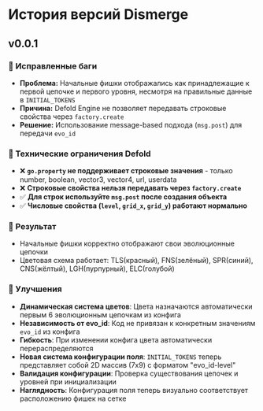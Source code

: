 # История версий Dismerge 

## v0.0.1
### 🐛 Исправленные баги
- **Проблема:** Начальные фишки отображались как принадлежащие к первой цепочке и первого уровня, несмотря на правильные данные в `INITIAL_TOKENS`
- **Причина:** Defold Engine не позволяет передавать строковые свойства через `factory.create`
- **Решение:** Использование message-based подхода (`msg.post`) для передачи `evo_id`
### 🔧 Технические ограничения Defold
- ❌ **`go.property` не поддерживает строковые значения** - только number, boolean, vector3, vector4, url, userdata
- ❌ **Строковые свойства нельзя передавать через `factory.create`**
- ✅ **Для строк используйте `msg.post` после создания объекта**
- ✅ **Числовые свойства (`level`, `grid_x`, `grid_y`) работают нормально**

### 🎯 Результат
- Начальные фишки корректно отображают свои эволюционные цепочки
- Цветовая схема работает: TLS(красный), FNS(зелёный), SPR(синий), CNS(жёлтый), LGH(пурпурный), ELC(голубой)

### 🔧 Улучшения
- **Динамическая система цветов**: Цвета назначаются автоматически первым 6 эволюционным цепочкам из конфига
- **Независимость от evo_id**: Код не привязан к конкретным значениям `evo_id` из конфига
- **Гибкость**: При изменении конфига цвета автоматически перераспределяются
- **Новая система конфигурации поля**: `INITIAL_TOKENS` теперь представляет собой 2D массив (7x9) с форматом "evo_id-level"
- **Валидация конфигурации**: Проверка существования цепочек и уровней при инициализации
- **Наглядность**: Конфигурация поля теперь визуально соответствует расположению фишек на сетке
 